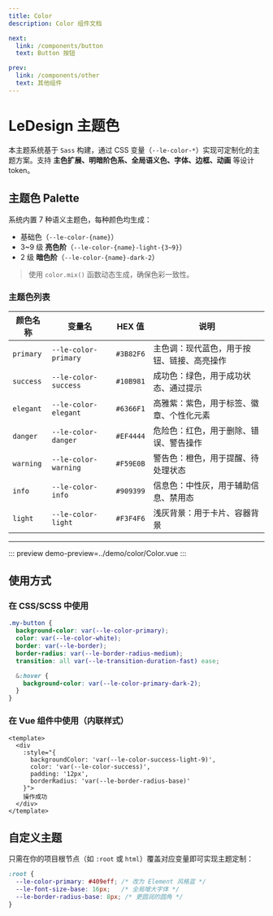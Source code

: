```yaml
---
title: Color
description: Color 组件文档

next:
  link: /components/button
  text: Button 按钮

prev:
  link: /components/other
  text: 其他组件
---
```


# LeDesign 主题色

本主题系统基于 `Sass` 构建，通过 CSS 变量（`--le-color-*`）实现可定制化的主题方案。支持 **主色扩展、明暗阶色系、全局语义色、字体、边框、动画** 等设计 token。

## 主题色 Palette

系统内置 7 种语义主题色，每种颜色均生成：

- 基础色（`--le-color-{name}`）
- 3~9 级 **亮色阶**（`--le-color-{name}-light-{3~9}`）
- 2 级 **暗色阶**（`--le-color-{name}-dark-2`）

> 使用 `color.mix()` 函数动态生成，确保色彩一致性。

### 主题色列表

| 颜色名称  | 变量名               | HEX 值    | 说明                                       |
| --------- | -------------------- | --------- | ------------------------------------------ |
| `primary` | `--le-color-primary` | `#3B82F6` | 主色调：现代蓝色，用于按钮、链接、高亮操作 |
| `success` | `--le-color-success` | `#10B981` | 成功色：绿色，用于成功状态、通过提示       |
| `elegant` | `--le-color-elegant` | `#6366F1` | 高雅紫：紫色，用于标签、徽章、个性化元素   |
| `danger`  | `--le-color-danger`  | `#EF4444` | 危险色：红色，用于删除、错误、警告操作     |
| `warning` | `--le-color-warning` | `#F59E0B` | 警告色：橙色，用于提醒、待处理状态         |
| `info`    | `--le-color-info`    | `#909399` | 信息色：中性灰，用于辅助信息、禁用态       |
| `light`   | `--le-color-light`   | `#F3F4F6` | 浅灰背景：用于卡片、容器背景               |

---

::: preview
demo-preview=../demo/color/Color.vue
:::

## 使用方式

### 在 CSS/SCSS 中使用

```scss
.my-button {
  background-color: var(--le-color-primary);
  color: var(--le-color-white);
  border: var(--le-border);
  border-radius: var(--le-border-radius-medium);
  transition: all var(--le-transition-duration-fast) ease;

  &:hover {
    background-color: var(--le-color-primary-dark-2);
  }
}
```

### 在 Vue 组件中使用（内联样式）

```vue
<template>
  <div
    :style="{
      backgroundColor: 'var(--le-color-success-light-9)',
      color: 'var(--le-color-success)',
      padding: '12px',
      borderRadius: 'var(--le-border-radius-base)'
    }">
    操作成功
  </div>
</template>
```

## 自定义主题

只需在你的项目根节点（如 `:root` 或 `html`）覆盖对应变量即可实现主题定制：

```css
:root {
  --le-color-primary: #409eff; /* 改为 Element 风格蓝 */
  --le-font-size-base: 16px;   /* 全局增大字体 */
  --le-border-radius-base: 8px; /* 更圆润的圆角 */
}
```




